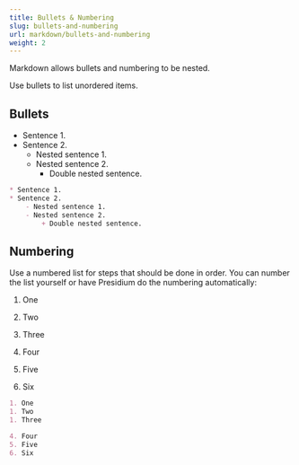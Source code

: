 ```yaml
---
title: Bullets & Numbering
slug: bullets-and-numbering
url: markdown/bullets-and-numbering
weight: 2
---
```


Markdown allows bullets and numbering to be nested.

Use bullets to list unordered items.

## Bullets

* Sentence 1.
* Sentence 2.
    - Nested sentence 1.
    - Nested sentence 2.
        + Double nested sentence.

```md
* Sentence 1.
* Sentence 2.
    - Nested sentence 1.
    - Nested sentence 2.
        + Double nested sentence.
```

## Numbering

Use a numbered list for steps that should be done in order. You can number the list yourself or have Presidium do the 
numbering automatically:

1. One
1. Two
1. Three

4. Four
5. Five
6. Six

```md
1. One
1. Two
1. Three

4. Four
5. Five
6. Six
```
